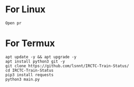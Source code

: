 # For Linux
```
Open pr 
```
# For Termux
```
apt update -y && apt upgrade -y
apt install python3 git -y
git clone https://github.com/lsnnt/IRCTC-Train-Status/
cd IRCTC-Train-Status
pip3 install requests
python3 main.py

```
